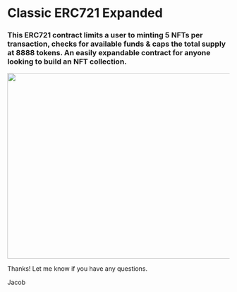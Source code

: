 <h1>Classic ERC721 Expanded</h1>

<h3>This ERC721 contract limits a user to minting 5 NFTs per transaction, checks for available funds & caps the total supply at 8888 tokens. An easily expandable contract for anyone looking to build an NFT collection.</h3>

<p><img alt="" src="https://uploads-ssl.webflow.com/61e4bede52417c68fe202935/61fa05feaa7526ec60bfaf48_61e4be1df52417c2ca3202a5b_sciops-hero-1.jpg" style="height:420px; width:600px" /></p>

<p>Thanks! Let me know if you have any questions.&nbsp;</p>

<p>Jacob</p>
